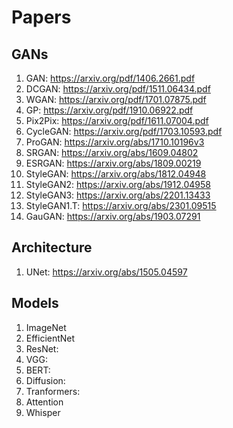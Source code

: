 # Papers
## GANs
  1. GAN: https://arxiv.org/pdf/1406.2661.pdf
  1. DCGAN: https://arxiv.org/pdf/1511.06434.pdf
  1. WGAN: https://arxiv.org/pdf/1701.07875.pdf
  1. GP: https://arxiv.org/pdf/1910.06922.pdf
  1. Pix2Pix: https://arxiv.org/pdf/1611.07004.pdf
  1. CycleGAN: https://arxiv.org/pdf/1703.10593.pdf
  1. ProGAN: https://arxiv.org/abs/1710.10196v3
  1. SRGAN: https://arxiv.org/abs/1609.04802
  1. ESRGAN: https://arxiv.org/abs/1809.00219
  1. StyleGAN: https://arxiv.org/abs/1812.04948
  1. StyleGAN2: https://arxiv.org/abs/1912.04958
  1. StyleGAN3: https://arxiv.org/abs/2201.13433
  1. StyleGAN1.T: https://arxiv.org/abs/2301.09515
  1. GauGAN: https://arxiv.org/abs/1903.07291

## Architecture
  1. UNet: https://arxiv.org/abs/1505.04597
## Models
  1. ImageNet
  1. EfficientNet
  1. ResNet:
  1. VGG:
  1. BERT:
  1. Diffusion:
  1. Tranformers:
  1. Attention
  1. Whisper
